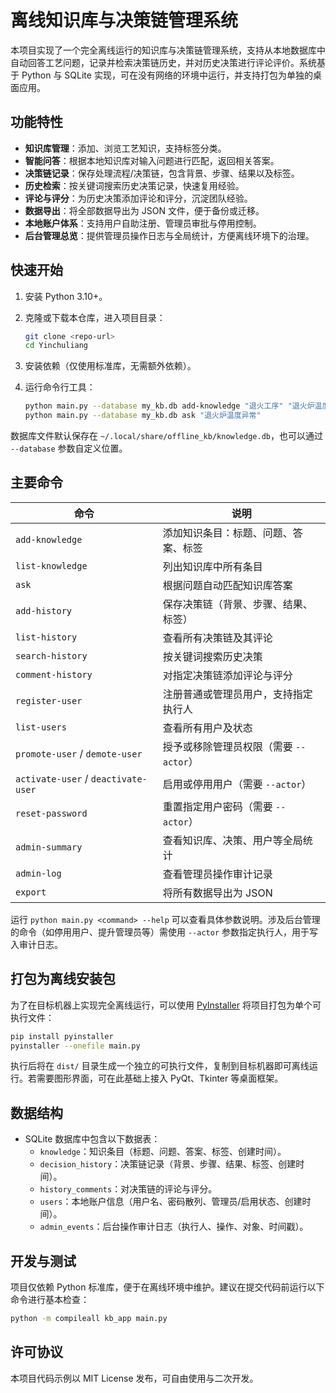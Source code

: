 # 离线知识库与决策链管理系统

本项目实现了一个完全离线运行的知识库与决策链管理系统，支持从本地数据库中自动回答工艺问题，记录并检索决策链历史，并对历史决策进行评论评价。系统基于 Python 与 SQLite 实现，可在没有网络的环境中运行，并支持打包为单独的桌面应用。

## 功能特性

- **知识库管理**：添加、浏览工艺知识，支持标签分类。
- **智能问答**：根据本地知识库对输入问题进行匹配，返回相关答案。
- **决策链记录**：保存处理流程/决策链，包含背景、步骤、结果以及标签。
- **历史检索**：按关键词搜索历史决策记录，快速复用经验。
- **评论与评分**：为历史决策添加评论和评分，沉淀团队经验。
- **数据导出**：将全部数据导出为 JSON 文件，便于备份或迁移。
- **本地账户体系**：支持用户自助注册、管理员审批与停用控制。
- **后台管理总览**：提供管理员操作日志与全局统计，方便离线环境下的治理。 

## 快速开始

1. 安装 Python 3.10+。
2. 克隆或下载本仓库，进入项目目录：

   ```bash
   git clone <repo-url>
   cd Yinchuliang
   ```

3. 安装依赖（仅使用标准库，无需额外依赖）。
4. 运行命令行工具：

   ```bash
   python main.py --database my_kb.db add-knowledge "退火工序" "退火炉温度异常如何处理？" "检查温度传感器并重新校准，必要时调整 PID 参数。" --tags "退火,温度"
   python main.py --database my_kb.db ask "退火炉温度异常"
   ```

数据库文件默认保存在 `~/.local/share/offline_kb/knowledge.db`，也可以通过 `--database` 参数自定义位置。

## 主要命令

| 命令 | 说明 |
| ---- | ---- |
| `add-knowledge` | 添加知识条目：标题、问题、答案、标签 |
| `list-knowledge` | 列出知识库中所有条目 |
| `ask` | 根据问题自动匹配知识库答案 |
| `add-history` | 保存决策链（背景、步骤、结果、标签） |
| `list-history` | 查看所有决策链及其评论 |
| `search-history` | 按关键词搜索历史决策 |
| `comment-history` | 对指定决策链添加评论与评分 |
| `register-user` | 注册普通或管理员用户，支持指定执行人 |
| `list-users` | 查看所有用户及状态 |
| `promote-user` / `demote-user` | 授予或移除管理员权限（需要 `--actor`） |
| `activate-user` / `deactivate-user` | 启用或停用用户（需要 `--actor`） |
| `reset-password` | 重置指定用户密码（需要 `--actor`） |
| `admin-summary` | 查看知识库、决策、用户等全局统计 |
| `admin-log` | 查看管理员操作审计记录 |
| `export` | 将所有数据导出为 JSON |

运行 `python main.py <command> --help` 可以查看具体参数说明。涉及后台管理的命令（如停用用户、提升管理员等）需使用 `--actor` 参数指定执行人，用于写入审计日志。

## 打包为离线安装包

为了在目标机器上实现完全离线运行，可以使用 [PyInstaller](https://pyinstaller.org/) 将项目打包为单个可执行文件：

```bash
pip install pyinstaller
pyinstaller --onefile main.py
```

执行后将在 `dist/` 目录生成一个独立的可执行文件，复制到目标机器即可离线运行。若需要图形界面，可在此基础上接入 PyQt、Tkinter 等桌面框架。

## 数据结构

- SQLite 数据库中包含以下数据表：
  - `knowledge`：知识条目（标题、问题、答案、标签、创建时间）。
  - `decision_history`：决策链记录（背景、步骤、结果、标签、创建时间）。
  - `history_comments`：对决策链的评论与评分。
  - `users`：本地账户信息（用户名、密码散列、管理员/启用状态、创建时间）。
  - `admin_events`：后台操作审计日志（执行人、操作、对象、时间戳）。

## 开发与测试

项目仅依赖 Python 标准库，便于在离线环境中维护。建议在提交代码前运行以下命令进行基本检查：

```bash
python -m compileall kb_app main.py
```

## 许可协议

本项目代码示例以 MIT License 发布，可自由使用与二次开发。
